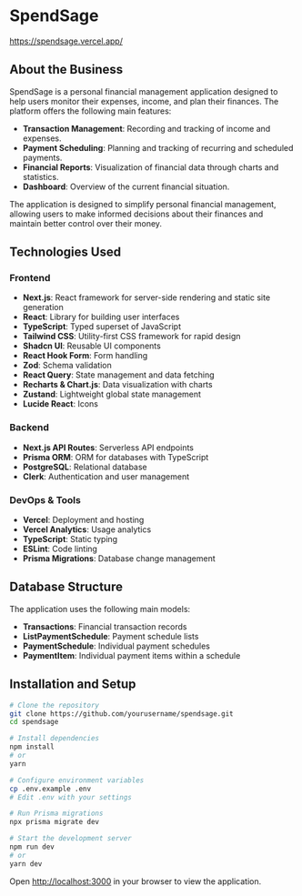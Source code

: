 # SpendSage

https://spendsage.vercel.app/

## About the Business

SpendSage is a personal financial management application designed to help users monitor their expenses, income, and plan their finances. The platform offers the following main features:

- **Transaction Management**: Recording and tracking of income and expenses.
- **Payment Scheduling**: Planning and tracking of recurring and scheduled payments.
- **Financial Reports**: Visualization of financial data through charts and statistics.
- **Dashboard**: Overview of the current financial situation.

The application is designed to simplify personal financial management, allowing users to make informed decisions about their finances and maintain better control over their money.

## Technologies Used

### Frontend
- **Next.js**: React framework for server-side rendering and static site generation
- **React**: Library for building user interfaces
- **TypeScript**: Typed superset of JavaScript
- **Tailwind CSS**: Utility-first CSS framework for rapid design
- **Shadcn UI**: Reusable UI components
- **React Hook Form**: Form handling
- **Zod**: Schema validation
- **React Query**: State management and data fetching
- **Recharts & Chart.js**: Data visualization with charts
- **Zustand**: Lightweight global state management
- **Lucide React**: Icons

### Backend
- **Next.js API Routes**: Serverless API endpoints
- **Prisma ORM**: ORM for databases with TypeScript
- **PostgreSQL**: Relational database
- **Clerk**: Authentication and user management

### DevOps & Tools
- **Vercel**: Deployment and hosting
- **Vercel Analytics**: Usage analytics
- **TypeScript**: Static typing
- **ESLint**: Code linting
- **Prisma Migrations**: Database change management

## Database Structure

The application uses the following main models:
- **Transactions**: Financial transaction records
- **ListPaymentSchedule**: Payment schedule lists
- **PaymentSchedule**: Individual payment schedules
- **PaymentItem**: Individual payment items within a schedule

## Installation and Setup

```bash
# Clone the repository
git clone https://github.com/yourusername/spendsage.git
cd spendsage

# Install dependencies
npm install
# or
yarn

# Configure environment variables
cp .env.example .env
# Edit .env with your settings

# Run Prisma migrations
npx prisma migrate dev

# Start the development server
npm run dev
# or
yarn dev
```

Open [http://localhost:3000](http://localhost:3000) in your browser to view the application.
